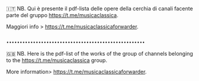 :it: NB. Qui è presente il pdf-lista delle opere della cerchia di canali facente parte del gruppo https://t.me/musicaclassica.

Maggiori info > https://t.me/musicaclassicaforwarder.

                              ••••••••••••••••••••••••••••••••••••••••••••••••••••
                              
:gb: NB. Here is the pdf-list of the works of the group of channels belonging to the https://t.me/musicaclassica group.

More information> https://t.me/musicaclassicaforwarder.
